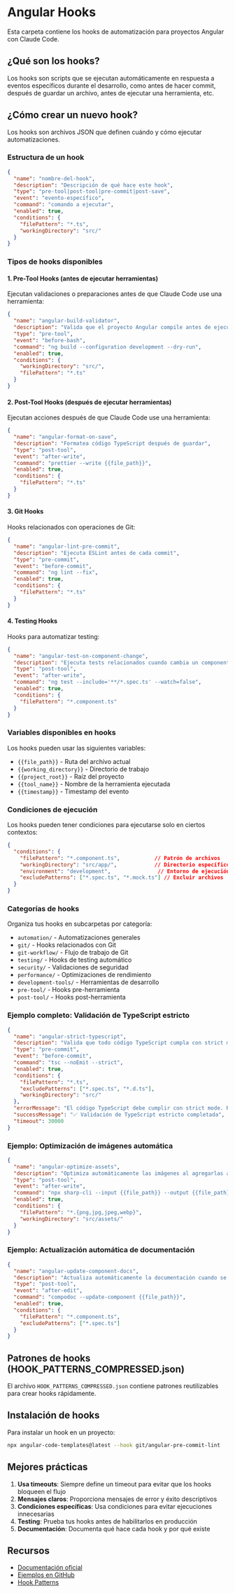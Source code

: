 # Angular Hooks

Esta carpeta contiene los hooks de automatización para proyectos Angular con Claude Code.

## ¿Qué son los hooks?

Los hooks son scripts que se ejecutan automáticamente en respuesta a eventos específicos durante el desarrollo, como antes de hacer commit, después de guardar un archivo, antes de ejecutar una herramienta, etc.

## ¿Cómo crear un nuevo hook?

Los hooks son archivos JSON que definen cuándo y cómo ejecutar automatizaciones.

### Estructura de un hook

```json
{
  "name": "nombre-del-hook",
  "description": "Descripción de qué hace este hook",
  "type": "pre-tool|post-tool|pre-commit|post-save",
  "event": "evento-específico",
  "command": "comando a ejecutar",
  "enabled": true,
  "conditions": {
    "filePattern": "*.ts",
    "workingDirectory": "src/"
  }
}
```

### Tipos de hooks disponibles

#### 1. Pre-Tool Hooks (antes de ejecutar herramientas)

Ejecutan validaciones o preparaciones antes de que Claude Code use una herramienta:

```json
{
  "name": "angular-build-validator",
  "description": "Valida que el proyecto Angular compile antes de ejecutar comandos",
  "type": "pre-tool",
  "event": "before-bash",
  "command": "ng build --configuration development --dry-run",
  "enabled": true,
  "conditions": {
    "workingDirectory": "src/",
    "filePattern": "*.ts"
  }
}
```

#### 2. Post-Tool Hooks (después de ejecutar herramientas)

Ejecutan acciones después de que Claude Code use una herramienta:

```json
{
  "name": "angular-format-on-save",
  "description": "Formatea código TypeScript después de guardar",
  "type": "post-tool",
  "event": "after-write",
  "command": "prettier --write {{file_path}}",
  "enabled": true,
  "conditions": {
    "filePattern": "*.ts"
  }
}
```

#### 3. Git Hooks

Hooks relacionados con operaciones de Git:

```json
{
  "name": "angular-lint-pre-commit",
  "description": "Ejecuta ESLint antes de cada commit",
  "type": "pre-commit",
  "event": "before-commit",
  "command": "ng lint --fix",
  "enabled": true,
  "conditions": {
    "filePattern": "*.ts"
  }
}
```

#### 4. Testing Hooks

Hooks para automatizar testing:

```json
{
  "name": "angular-test-on-component-change",
  "description": "Ejecuta tests relacionados cuando cambia un componente",
  "type": "post-tool",
  "event": "after-write",
  "command": "ng test --include='**/*.spec.ts' --watch=false",
  "enabled": true,
  "conditions": {
    "filePattern": "*.component.ts"
  }
}
```

### Variables disponibles en hooks

Los hooks pueden usar las siguientes variables:

- `{{file_path}}` - Ruta del archivo actual
- `{{working_directory}}` - Directorio de trabajo
- `{{project_root}}` - Raíz del proyecto
- `{{tool_name}}` - Nombre de la herramienta ejecutada
- `{{timestamp}}` - Timestamp del evento

### Condiciones de ejecución

Los hooks pueden tener condiciones para ejecutarse solo en ciertos contextos:

```json
{
  "conditions": {
    "filePattern": "*.component.ts",           // Patrón de archivos
    "workingDirectory": "src/app/",            // Directorio específico
    "environment": "development",               // Entorno de ejecución
    "excludePatterns": ["*.spec.ts", "*.mock.ts"] // Excluir archivos
  }
}
```

### Categorías de hooks

Organiza tus hooks en subcarpetas por categoría:

- `automation/` - Automatizaciones generales
- `git/` - Hooks relacionados con Git
- `git-workflow/` - Flujo de trabajo de Git
- `testing/` - Hooks de testing automático
- `security/` - Validaciones de seguridad
- `performance/` - Optimizaciones de rendimiento
- `development-tools/` - Herramientas de desarrollo
- `pre-tool/` - Hooks pre-herramienta
- `post-tool/` - Hooks post-herramienta

### Ejemplo completo: Validación de TypeScript estricto

```json
{
  "name": "angular-strict-typescript",
  "description": "Valida que todo código TypeScript cumpla con strict mode",
  "type": "pre-commit",
  "event": "before-commit",
  "command": "tsc --noEmit --strict",
  "enabled": true,
  "conditions": {
    "filePattern": "*.ts",
    "excludePatterns": ["*.spec.ts", "*.d.ts"],
    "workingDirectory": "src/"
  },
  "errorMessage": "El código TypeScript debe cumplir con strict mode. Revisa los errores de compilación.",
  "successMessage": "✅ Validación de TypeScript estricto completada",
  "timeout": 30000
}
```

### Ejemplo: Optimización de imágenes automática

```json
{
  "name": "angular-optimize-assets",
  "description": "Optimiza automáticamente las imágenes al agregarlas a assets/",
  "type": "post-tool",
  "event": "after-write",
  "command": "npx sharp-cli --input {{file_path}} --output {{file_path}} --optimize",
  "enabled": true,
  "conditions": {
    "filePattern": "*.{png,jpg,jpeg,webp}",
    "workingDirectory": "src/assets/"
  }
}
```

### Ejemplo: Actualización automática de documentación

```json
{
  "name": "angular-update-component-docs",
  "description": "Actualiza automáticamente la documentación cuando se modifica un componente",
  "type": "post-tool",
  "event": "after-edit",
  "command": "compodoc --update-component {{file_path}}",
  "enabled": true,
  "conditions": {
    "filePattern": "*.component.ts",
    "excludePatterns": ["*.spec.ts"]
  }
}
```

## Patrones de hooks (HOOK_PATTERNS_COMPRESSED.json)

El archivo `HOOK_PATTERNS_COMPRESSED.json` contiene patrones reutilizables para crear hooks rápidamente.

## Instalación de hooks

Para instalar un hook en un proyecto:

```bash
npx angular-code-templates@latest --hook git/angular-pre-commit-lint
```

## Mejores prácticas

1. **Usa timeouts**: Siempre define un timeout para evitar que los hooks bloqueen el flujo
2. **Mensajes claros**: Proporciona mensajes de error y éxito descriptivos
3. **Condiciones específicas**: Usa condiciones para evitar ejecuciones innecesarias
4. **Testing**: Prueba tus hooks antes de habilitarlos en producción
5. **Documentación**: Documenta qué hace cada hook y por qué existe

## Recursos

- [Documentación oficial](https://asepulvedadev.github.io/angular-code-templates)
- [Ejemplos en GitHub](https://github.com/asepulvedadev/angular-code-templates)
- [Hook Patterns](./HOOK_PATTERNS_COMPRESSED.json)
